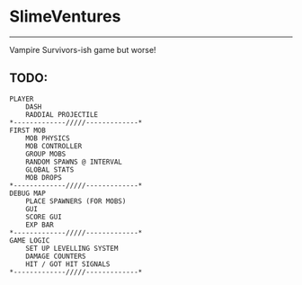 # SlimeVentures
--------------------------------------
Vampire Survivors-ish game but worse!
## TODO: 
	PLAYER
		DASH
		RADDIAL PROJECTILE
	*-------------/////-------------*
	FIRST MOB
		MOB PHYSICS
		MOB CONTROLLER
		GROUP MOBS
		RANDOM SPAWNS @ INTERVAL	
		GLOBAL STATS
		MOB DROPS
	*-------------/////-------------*
	DEBUG MAP
		PLACE SPAWNERS (FOR MOBS)
		GUI 
		SCORE GUI
		EXP BAR
	*-------------/////-------------*
	GAME LOGIC
		SET UP LEVELLING SYSTEM
		DAMAGE COUNTERS
		HIT / GOT HIT SIGNALS
	*-------------/////-------------*
